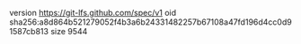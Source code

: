version https://git-lfs.github.com/spec/v1
oid sha256:a8d864b521279052f4b3a6b24331482257b67108a47fd196d4cc0d91587cb813
size 9544
